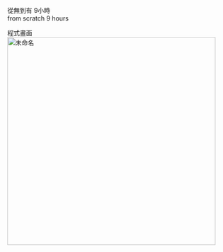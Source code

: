 從無到有 9小時  
from scratch 9 hours

程式畫面  
<img width="470" alt="未命名" src="https://github.com/user-attachments/assets/dafe3c73-fe16-44df-a1dd-df11e00d6e2a" />

